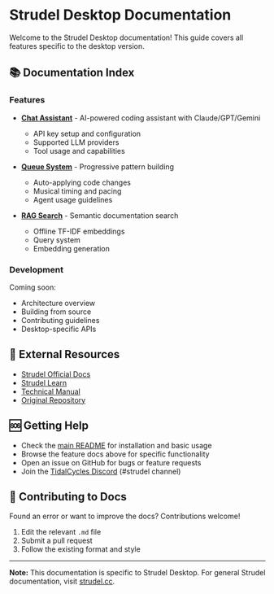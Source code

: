 # Strudel Desktop Documentation

Welcome to the Strudel Desktop documentation! This guide covers all features specific to the desktop version.

## 📚 Documentation Index

### Features

- **[Chat Assistant](./features/chat-assistant.md)** - AI-powered coding assistant with Claude/GPT/Gemini
  - API key setup and configuration
  - Supported LLM providers
  - Tool usage and capabilities

- **[Queue System](./features/queue-system.md)** - Progressive pattern building
  - Auto-applying code changes
  - Musical timing and pacing
  - Agent usage guidelines

- **[RAG Search](./features/rag-search.md)** - Semantic documentation search
  - Offline TF-IDF embeddings
  - Query system
  - Embedding generation

### Development

Coming soon:
- Architecture overview
- Building from source
- Contributing guidelines
- Desktop-specific APIs

## 🔗 External Resources

- [Strudel Official Docs](https://strudel.cc)
- [Strudel Learn](https://strudel.cc/learn)
- [Technical Manual](https://codeberg.org/uzu/strudel/wiki/Technical-Manual)
- [Original Repository](https://codeberg.org/uzu/strudel)

## 🆘 Getting Help

- Check the [main README](../README.md) for installation and basic usage
- Browse the feature docs above for specific functionality
- Open an issue on GitHub for bugs or feature requests
- Join the [TidalCycles Discord](https://discord.gg/tidal) (#strudel channel)

## 📝 Contributing to Docs

Found an error or want to improve the docs? Contributions welcome!

1. Edit the relevant `.md` file
2. Submit a pull request
3. Follow the existing format and style

---

**Note:** This documentation is specific to Strudel Desktop. For general Strudel documentation, visit [strudel.cc](https://strudel.cc).
